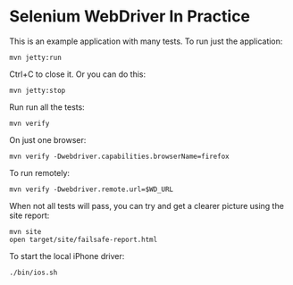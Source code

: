 Selenium WebDriver In Practice
===
This is an example application with many tests. To run just the application:

	mvn jetty:run
	
Ctrl+C to close it. Or you can do this:

	mvn jetty:stop

Run run all the tests:

	mvn verify

On just one browser:

	mvn verify -Dwebdriver.capabilities.browserName=firefox 	 

To run remotely:

	mvn verify -Dwebdriver.remote.url=$WD_URL

When not all tests will pass, you can try and get a clearer picture using the site report:

	mvn site
	open target/site/failsafe-report.html
	
	
To start the local iPhone driver:

	./bin/ios.sh	
	